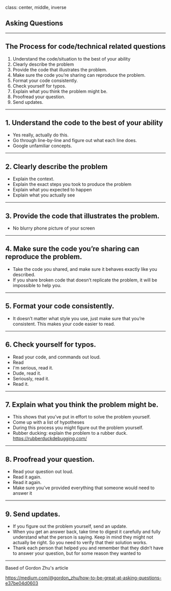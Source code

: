 class: center, middle, inverse

## Asking Questions
---

## The Process for code/technical related questions

1. Understand the code/situation to the best of your ability
2. Clearly describe the problem
3. Provide the code that illustrates the problem.
4. Make sure the code you’re sharing can reproduce the problem.
5. Format your code consistently.
6. Check yourself for typos.
7. Explain what you think the problem might be.
8. Proofread your question.
9. Send updates.

---

## 1. Understand the code to the best of your ability

- Yes really, actually do this.
- Go through line-by-line and figure out what each line does.
- Google unfamiliar concepts.

---

## 2. Clearly describe the problem

- Explain the context.
- Explain the exact steps you took to produce the problem
- Explain what you expected to happen
- Explain what you actually see

---

## 3. Provide the code that illustrates the problem.

- No blurry phone picture of your screen

---

## 4. Make sure the code you’re sharing can reproduce the problem.

- Take the code you shared, and make sure it behaves exactly like you described.
- If you share broken code that doesn’t replicate the problem, it will be impossible to help you.

---

## 5. Format your code consistently.

- It doesn’t matter what style you use, just make sure that you’re consistent. This makes your code easier to read.

---

## 6. Check yourself for typos.

- Read your code, and commands out loud.
- Read
- I'm serious, read it.
- Dude, read it.
- Seriously, read it.
- Read it.

---

## 7. Explain what you think the problem might be.

- This shows that you’ve put in effort to solve the problem yourself.
- Come up with a list of hypotheses
- During this process you might figure out the problem yourself.
- Rubber ducking: explain the problem to a rubber duck.
  https://rubberduckdebugging.com/
--- 

## 8. Proofread your question.

- Read your question out loud.
- Read it again.
- Read it again.
- Make sure you’ve provided everything that someone would need to answer it

---

## 9. Send updates.

- If you figure out the problem yourself, send an update.
- When you get an answer back, take time to digest it carefully and fully understand what the person is saying. Keep in mind they might not actually be right. So you need to verify that their solution works.
- Thank each person that helped you and remember that they didn’t have to answer your question, but for some reason they wanted to


---

Based of Gordon Zhu's article

https://medium.com/@gordon_zhu/how-to-be-great-at-asking-questions-e37be04d0603

